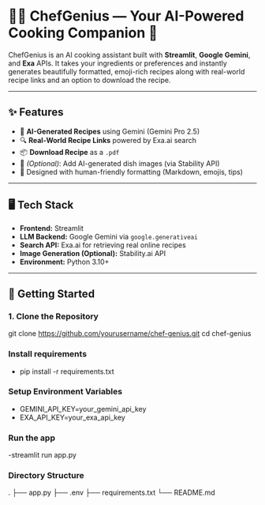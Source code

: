 # 👨‍🍳 ChefGenius — Your AI-Powered Cooking Companion 🍳

ChefGenius is an AI cooking assistant built with **Streamlit**, **Google Gemini**, and **Exa** APIs. It takes your ingredients or preferences and instantly generates beautifully formatted, emoji-rich recipes along with real-world recipe links and an option to download the recipe.

---

## ✨ Features

- 🧠 **AI-Generated Recipes** using Gemini (Gemini Pro 2.5)
- 🔍 **Real-World Recipe Links** powered by Exa.ai search
- 📦 **Download Recipe** as a `.pdf`
- 🎨 *(Optional)*: Add AI-generated dish images (via Stability API)
- 🤖 Designed with human-friendly formatting (Markdown, emojis, tips)

---

## 🖥️ Tech Stack

- **Frontend:** Streamlit
- **LLM Backend:** Google Gemini via `google.generativeai`
- **Search API:** Exa.ai for retrieving real online recipes
- **Image Generation (Optional):** Stability.ai API
- **Environment:** Python 3.10+

---

## 🚀 Getting Started

### 1. Clone the Repository

git clone https://github.com/yourusername/chef-genius.git
cd chef-genius

### Install requirements
- pip install -r requirements.txt
  
### Setup Environment Variables
- GEMINI_API_KEY=your_gemini_api_key
- EXA_API_KEY=your_exa_api_key

### Run the app
-streamlit run app.py
### Directory Structure
.
├── app.py
├── .env
├── requirements.txt
└── README.md

